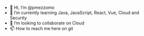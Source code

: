 - 👋 Hi, I’m @pmezzomo
- 🌱 I’m currently learning Java, JavaScript, React, Vue, Cloud and Security
- 💞️ I’m looking to collaborate on Cloud
- 📫 How to reach me here on git

<!---
pmezzomo/pmezzomo is a ✨ special ✨ repository because its `README.md` (this file) appears on your GitHub profile.
You can click the Preview link to take a look at your changes.
--->
